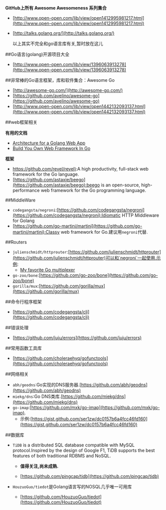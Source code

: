 
**GitHub上所有 Awesome Awesomeness 系列集合**
	
* [http://www.open-open.com/lib/view/open1412995981217.html](http://www.open-open.com/lib/view/open1412995981217.html)
* [http://talks.golang.org/](http://talks.golang.org/)

	以上其实不完全和go语言库有关,暂时放在这儿

##Go语言(golang)开源项目大全
* [http://www.open-open.com/lib/view/1396063913278](http://www.open-open.com/lib/view/1396063913278)

##非常棒的Go语言框架，库和软件集合：Awesome Go
* [http://awesome-go.com/](http://awesome-go.com/)
* [https://github.com/avelino/awesome-go](https://github.com/avelino/awesome-go)
* [http://www.open-open.com/lib/view/open1442132093137.html](http://www.open-open.com/lib/view/open1442132093137.html)

##web框架相关

**有用的文档**  

* [Architecture for a Golang Web App](https://larry-price.com/blog/2015/06/25/architecture-for-a-golang-web-app)
* [Build You Own Web Framework In Go](https://www.nicolasmerouze.com/build-web-framework-golang/)

**框架**  

* [https://github.com/revel/revel)](https://github.com/revel/revel):A high productivity, full-stack web framework for the Go language.  
* [https://github.com/astaxie/beego](https://github.com/astaxie/beego):beego is an open-source, high-performance web framework for the Go programming language.
 
##MiddleWare

* `codegangsta/negroni`:[https://github.com/codegangsta/negroni](https://github.com/codegangsta/negroni):Idiomatic HTTP Middleware for Golang 
* [https://github.com/go-martini/martini](https://github.com/go-martini/martini):Classy web framework for Go.建议用`negroni`代替.

##Routers

* `julienschmidt/httprouter`:[https://github.com/julienschmidt/httprouter](https://github.com/julienschmidt/httprouter)可以和`negroni`一起使用.示例:
	* [My favorite Go multiplexer](http://www.peterbe.com/plog/my-favorite-go-multiplexer)
* `go-zoo/bone`:[https://github.com/go-zoo/bone](https://github.com/go-zoo/bone)
* `gorilla/mux`:[https://github.com/gorilla/mux](https://github.com/gorilla/mux)


##命令行程序框架

* [https://github.com/codegangsta/cli](https://github.com/codegangsta/cli)

##错误处理
* [https://github.com/juju/errors](https://github.com/juju/errors)  

##常用函数工具库
* [https://github.com/choleraehyq/gofunctools](https://github.com/choleraehyq/gofunctools) 

##网络相关

* `abh/geodns`:Go实现的DNS服务器.[https://github.com/abh/geodns](https://github.com/abh/geodns)  
* `miekg/dns`:Go DNS类库.[https://github.com/miekg/dns](https://github.com/miekg/dns)
* `go-imap`:[https://github.com/mxk/go-imap](https://github.com/mxk/go-imap).
	* 示例:[https://gist.github.com/ser1zw/dc0157b6a4fcc46fd160](https://gist.github.com/ser1zw/dc0157b6a4fcc46fd160)

##数据库
* `TiDB` is a distributed SQL database compatible with MySQL protocol.Inspired by the design of Google F1, TiDB supports the best features of both traditional RDBMS and NoSQL.  
	* **值得关注,尚未成熟.**

	* [https://github.com/pingcap/tidb](https://github.com/pingcap/tidb) 

* `HouzuoGuo/tiedot`是Golang语言写的NOSQL几乎唯一可用库
	* [https://github.com/HouzuoGuo/tiedot](https://github.com/HouzuoGuo/tiedot)